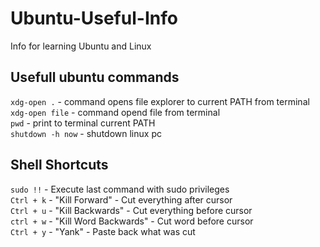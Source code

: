 # Ubuntu-Useful-Info
Info for learning Ubuntu and Linux
<h2>
Usefull ubuntu commands
</h2>
  
`xdg-open .` - command opens file explorer to current PATH from terminal<br>
`xdg-open file` - command opend file from terminal<br>
`pwd` - print to terminal current PATH<br>
`shutdown -h now` - shutdown linux pc<br>


<h2>Shell Shortcuts</h2>

`sudo !!` - Execute last command with sudo privileges<br>
`Ctrl + k` - "Kill Forward" - Cut everything after cursor<br>
`Ctrl + u` - "Kill Backwards" - Cut everything before cursor<br>
`ctrl + w` - "Kill Word Backwards" - Cut word before cursor<br>
`Ctrl + y` - "Yank" - Paste back what was cut<br>

